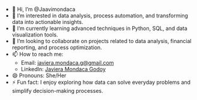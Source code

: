 - 👋 Hi, I’m @Jaavimondaca
- 👀 I’m interested in data analysis, process automation, and transforming data into actionable insights.
- 🌱 I’m currently learning advanced techniques in Python, SQL, and data visualization tools.
- 💞️ I’m looking to collaborate on projects related to data analysis, financial reporting, and process optimization.
- 📫 How to reach me:  
  - Email: javiera.mondaca.g@gmail.com  
  - LinkedIn: [Javiera Mondaca Godoy](https://www.linkedin.com/in/javieramondaca)
- 😄 Pronouns: She/Her
- ⚡ Fun fact: I enjoy exploring how data can solve everyday problems and simplify decision-making processes.

<!---
Jaavimondaca/Jaavimondaca is a ✨ special ✨ repository because its `README.md` (this file) appears on your GitHub profile.
You can click the Preview link to take a look at your changes.
--->
